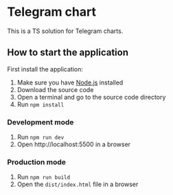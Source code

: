 # Telegram chart

This is a TS solution for Telegram charts.

## How to start the application

First install the application:

1. Make sure you have [Node.js](http://nodejs.org) installed
2. Download the source code
3. Open a terminal and go to the source code directory
4. Run `npm install`

### Development mode

1. Run `npm run dev`
2. Open http://localhost:5500 in a browser

### Production mode

1. Run `npm run build`
2. Open the `dist/index.html` file in a browser
